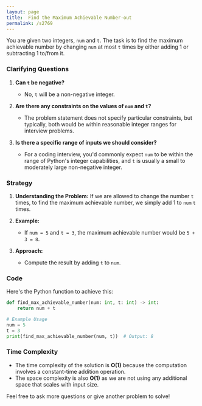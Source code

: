 ```yaml
---
layout: page
title:  Find the Maximum Achievable Number-out
permalink: /s2769
---
```


You are given two integers, `num` and `t`. The task is to find the maximum achievable number by changing `num` at most `t` times by either adding 1 or subtracting 1 to/from it.

### Clarifying Questions

1. **Can `t` be negative?**
   - No, `t` will be a non-negative integer.
   
2. **Are there any constraints on the values of `num` and `t`?**
   - The problem statement does not specify particular constraints, but typically, both would be within reasonable integer ranges for interview problems.

3. **Is there a specific range of inputs we should consider?**
   - For a coding interview, you'd commonly expect `num` to be within the range of Python's integer capabilities, and `t` is usually a small to moderately large non-negative integer.

### Strategy

1. **Understanding the Problem:**
   If we are allowed to change the number `t` times, to find the maximum achievable number, we simply add 1 to `num` `t` times.

2. **Example:**
   - If `num = 5` and `t = 3`, the maximum achievable number would be `5 + 3 = 8`.

3. **Approach:**
   - Compute the result by adding `t` to `num`.

### Code

Here's the Python function to achieve this:

```python
def find_max_achievable_number(num: int, t: int) -> int:
    return num + t

# Example Usage
num = 5
t = 3
print(find_max_achievable_number(num, t))  # Output: 8
```

### Time Complexity

- The time complexity of the solution is **O(1)** because the computation involves a constant-time addition operation.
- The space complexity is also **O(1)** as we are not using any additional space that scales with input size.

Feel free to ask more questions or give another problem to solve!